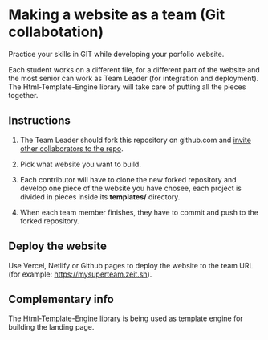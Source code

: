 # Making a website as a team (Git collabotation)

Practice your skills in GIT while developing your porfolio website.

Each student works on a different file, for a different part of the website and the most senior can work as Team Leader (for integration and deployment). The Html-Template-Engine library will take care of putting all the pieces together.

## Instructions

1. The Team Leader should fork this repository on github.com and [invite other collaborators to the repo](https://github.com/breatheco-de/exercise-git-collabration/blob/master/iOBmU5zYqA.gif).

2. Pick what website you want to build.

3. Each contributor will have to clone the new forked repository and develop one piece of the website you have chosee, each project is divided in pieces inside its **templates/** directory.

4. When each team member finishes, they have to commit and push to the forked repository.

## Deploy the website

Use Vercel, Netlify or Github pages to deploy the website to the team URL (for example: https://mysuperteam.zeit.sh).

## Complementary info

The [Html-Template-Engine library](https://github.com/alesanchezr/html-template-engine) is being used as template engine for building the landing page.

